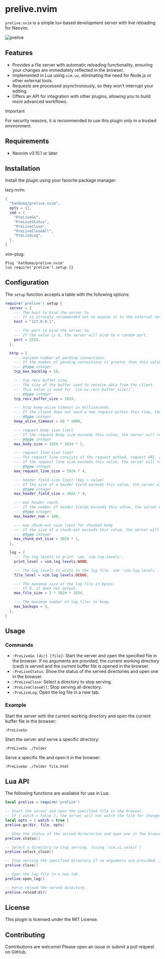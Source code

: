 # prelive.nvim

`prelive.nvim` is a simple luv-based development server with live reloading for Neovim.

![prelive](https://github.com/user-attachments/assets/bc9b5ee5-22c8-4137-93c1-f0d964b67c72)

## Features

- Provides a file server with automatic reloading functionality, ensuring your changes are immediately reflected in the browser.
- Implemented in Lua using `vim.uv`, eliminating the need for Node.js or other external tools.
- Requests are processed asynchronously, so they won't interrupt your editing.
- Offers an API for integration with other plugins, allowing you to build more advanced workflows.

> [!IMPORTANT]
> For security reasons, it is recommended to use this plugin only in a trusted environment.

## Requirements

- Neovim v0.10.1 or later

## Installation

Install the plugin using your favorite package manager:

lazy.nvim:

```lua
{
  "hat0uma/prelive.nvim",
  opts = {},
  cmd = {
    "PreLiveGo",
    "PreLiveStatus",
    "PreLiveClose",
    "PreLiveCloseAll",
    "PreLiveLog",
  },
}
```

vim-plug:

```vim
Plug 'hat0uma/prelive.nvim'
lua require('prelive').setup {}
```

## Configuration

The `setup` function accepts a table with the following options:

```lua
require('prelive').setup {
  server = {
    --- The host to bind the server to.
    --- It is strongly recommended not to expose it to the external network.
    host = "127.0.0.1",

    --- The port to bind the server to.
    --- If the value is 0, the server will bind to a random port.
    port = 2255,
  },

  http = {
    --- maximum number of pending connections.
    --- If the number of pending connections is greater than this value, the client will receive ECONNREFUSED.
    --- @type integer
    tcp_max_backlog = 16,

    --- tcp recv buffer size.
    --- The size of the buffer used to receive data from the client.
    --- This value is used for `vim.uv.recv_buffer_size()`.
    --- @type integer
    tcp_recv_buffer_size = 1024,

    --- http keep-alive timeout in milliseconds.
    --- If the client does not send a new request within this time, the server will close the connection.
    --- @type integer
    keep_alive_timeout = 60 * 1000,

    --- request body size limit
    --- If the request body size exceeds this value, the server will return 413 Payload Too Large.
    --- @type integer
    max_body_size = 1024 * 1024 * 1,

    --- request line size limit
    --- The request line consists of the request method, request URI, and HTTP version.
    --- If the request line size exceeds this value, the server will return 414 URI Too Long.
    --- @type integer
    max_request_line_size = 1024 * 4,

    --- header field size limit (key + value)
    --- If the size of a header field exceeds this value, the server will return 431 Request Header Fields Too Large.
    --- @type integer
    max_header_field_size = 1024 * 4,

    --- max header count.
    --- If the number of header fields exceeds this value, the server will return 431 Request Header Fields Too Large.
    --- @type integer
    max_header_num = 100,

    --- max chunk-ext size limit for chunked body
    --- If the size of a chunk-ext exceeds this value, the server will return 400 Bad Request.
    --- @type integer
    max_chunk_ext_size = 1024 * 1,
  },

  log = {
    --- The log levels to print. see `vim.log.levels`.
    print_level = vim.log.levels.WARN,

    --- The log levels to write to the log file. see `vim.log.levels`.
    file_level = vim.log.levels.DEBUG,

    --- The maximum size of the log file in bytes.
    --- If 0, it does not output.
    max_file_size = 1 * 1024 * 1024,

    --- The maximum number of log files to keep.
    max_backups = 3,
  },
}
```

## Usage

### Commands

- `:PreLiveGo [dir] [file]`: Start the server and open the specified file in the browser. If no arguments are provided, the current working directory (cwd) is served and the current buffer file is opened in the browser.
- `:PreLiveStatus`: Show the status of the served directories and open one in the browser.
- `:PreLiveClose`: Select a directory to stop serving.
- `:PreLiveCloseAll`: Stop serving all directory.
- `:PreLiveLog`: Open the log file in a new tab.

### Example

Start the server with the current working directory and open the current buffer file in the browser:

```vim
:PreLiveGo
```

Start the server and serve a specific directory:

```vim
:PreLiveGo ./folder
```

Serve a specific file and open it in the browser:

```vim
:PreLiveGo ./folder file.html
```

## Lua API

The following functions are available for use in Lua:

```lua
local prelive = require('prelive')

-- Start the server and open the specified file in the browser.
-- If { watch = false }, the server will not watch the file for changes. in this case, you need to call `prelive.reload` manually.
local opts = { watch = true }
prelive.go(dir, file, opts)

-- Show the status of the served directories and open one in the browser.
prelive.status()

-- Select a directory to stop serving. (using `vim.ui.select`)
prelive.select_close()

-- Stop serving the specified directory.If no arguments are provided, It stops all.
prelive.close()

-- Open the log file in a new tab.
prelive.open_log()

-- Force reload the served directory.
prelive.reload(dir)
```

## License

This plugin is licensed under the MIT License.

## Contributing

Contributions are welcome! Please open an issue or submit a pull request on GitHub.
